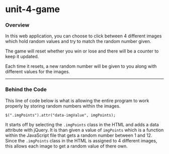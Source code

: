 # unit-4-game

### Overview

In this web application, you can choose to click between 4 different images which hold random values and try to match the random number given.

The game will reset whether you win or lose and there will be a counter to keep it updated. 

Each time it resets, a new random number will be given to you along with different values for the images.

---

### Behind the Code

This line of code below is what is allowing the entire program to work properly by storing random numbers within the images.

`$(".imgPoints").attr("data-imgValue", imgPoints);`

It starts off by selecting the `.imgPoints` class in the HTML and adds a data attribute with jQuery. It is than given a value of `imgPoints` which is a function within the JavaScript file that gets a random number between 1 and 12. Since the `.imgPoints` class in the HTML is assigned to 4 different images, this allows each image to get a random value of there own.